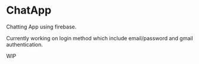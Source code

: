 # ChatApp
Chatting App using firebase.

Currently working on login method which include email/password and gmail authentication.

WIP
